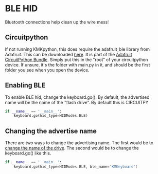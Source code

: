 # BLE HID
Bluetooth connections help clean up the wire mess! 

## Circuitpython
If not running KMKpython, this does require the adafruit_ble library from Adafruit. 
This can be downloaded 
[here](https://github.com/adafruit/Adafruit_CircuitPython_BLE/tree/master/adafruit_ble).
It is part of the [Adafruit CircuitPython Bundle](https://github.com/adafruit/Adafruit_CircuitPython_Bundle).
Simply put this in the "root" of your circuitpython device. If unsure, it's the folder with main.py in it, and should be the first folder you see when you open the device.

## Enabling BLE

To enable BLE hid, change the keyboard.go(). By default, the advertised name
will be the name of the "flash drive". By default this is CIRCUITPY

```python
if __name__ == '__main__':
    keyboard.go(hid_type=HIDModes.BLE)
```

## Changing the advertise name
There are two ways to change the advertising name. The first would be to 
[change the name of the drive](https://learn.adafruit.com/welcome-to-circuitpython/the-circuitpy-drive).
The second would be to change the keyboard.go() like this.

```python
if __name__ == '__main__':
    keyboard.go(hid_type=HIDModes.BLE, ble_name='KMKeyboard')
```


